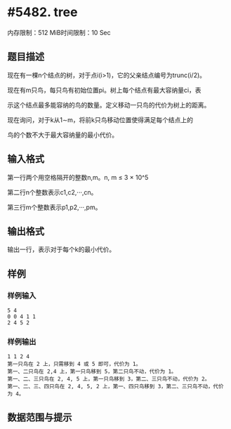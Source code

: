 # #5482. tree

内存限制：512 MiB时间限制：10 Sec

## 题目描述

现在有一棵n个结点的树，对于点i(i>1)，它的父亲结点编号为trunc(i/2)。

现在有m只鸟，每只鸟有初始位置pi。树上每个结点有最大容纳量ci，表

示这个结点最多能容纳的鸟的数量。定义移动一只鸟的代价为树上的距离。

现在询问，对于k从1&sim;m，将前k只鸟移动位置使得满足每个结点上的

鸟的个数不大于最大容纳量的最小代价。

## 输入格式

第一行两个用空格隔开的整数n,m。n, m &le; 3 &times; 10^5

第二行n个整数表示c1,c2,&middot;&middot;&middot;,cn。

第三行m个整数表示p1,p2,&middot;&middot;&middot;,pm。

## 输出格式

输出一行，表示对于每个k的最小代价。

## 样例

### 样例输入

    
    5 4 
    0 0 4 1 1
    2 4 5 2
    

### 样例输出

    
    1 1 2 4
    第一只鸟在 2 上，只需移到 4 或 5 即可，代价为 1。
    第一、二只鸟在 2,4 上，第一只鸟移到 5，第二只鸟不动，代价为 1。
    第一、二、三只鸟在 2, 4, 5 上，第一只鸟移到 3，第二、三只鸟不动，代价为 2。
    第一、二、三、四只鸟在 2, 4, 5, 2 上，第一、四只鸟移到 3，第二、三只鸟不动，代价为 4。
    

## 数据范围与提示
